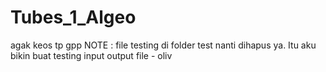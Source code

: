 # Tubes_1_Algeo

agak keos tp gpp
NOTE : file testing di folder test nanti dihapus ya. Itu aku bikin buat testing input output file - oliv
